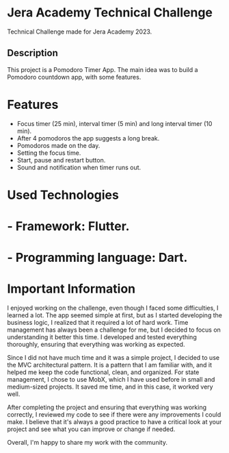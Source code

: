 
# Jera Academy Technical Challenge

Technical Challenge made for Jera Academy 2023.

## Description

This project is a Pomodoro Timer App. The main idea was to build a Pomodoro countdown app, with some features.

# Features

- Focus timer (25 min), interval timer (5 min) and long interval timer (10 min).
- After 4 pomodoros the app suggests a long break.
- Pomodoros made on the day.
- Setting the focus time.
- Start, pause and restart button.
- Sound and notification when timer runs out.

# Used Technologies
  # - Framework: Flutter.
  # - Programming language: Dart.
  
# Important Information
I enjoyed working on the challenge, even though I faced some difficulties, I learned a lot. The app seemed simple at first, but as I started developing the business logic, I realized that it required a lot of hard work. Time management has always been a challenge for me, but I decided to focus on understanding it better this time. I developed and tested everything thoroughly, ensuring that everything was working as expected.

Since I did not have much time and it was a simple project, I decided to use the MVC architectural pattern. It is a pattern that I am familiar with, and it helped me keep the code functional, clean, and organized. For state management, I chose to use MobX, which I have used before in small and medium-sized projects. It saved me time, and in this case, it worked very well.

After completing the project and ensuring that everything was working correctly, I reviewed my code to see if there were any improvements I could make. I believe that it's always a good practice to have a critical look at your project and see what you can improve or change if needed.

Overall, I'm happy to share my work with the community.
